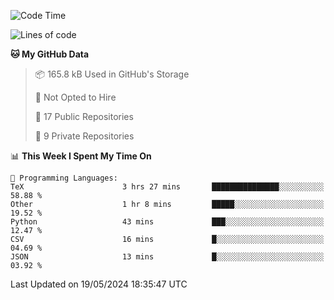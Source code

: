 <!--START_SECTION:waka-->
![Code Time](http://img.shields.io/badge/Code%20Time-911%20hrs-blue)

![Lines of code](https://img.shields.io/badge/From%20Hello%20World%20I%27ve%20Written-208.7%20thousand%20lines%20of%20code-blue)

**🐱 My GitHub Data** 

> 📦 165.8 kB Used in GitHub's Storage 
 > 
> 🚫 Not Opted to Hire
 > 
> 📜 17 Public Repositories 
 > 
> 🔑 9 Private Repositories 
 > 
📊 **This Week I Spent My Time On** 

```text
💬 Programming Languages: 
TeX                      3 hrs 27 mins       ███████████████░░░░░░░░░░   58.88 % 
Other                    1 hr 8 mins         █████░░░░░░░░░░░░░░░░░░░░   19.52 % 
Python                   43 mins             ███░░░░░░░░░░░░░░░░░░░░░░   12.47 % 
CSV                      16 mins             █░░░░░░░░░░░░░░░░░░░░░░░░   04.69 % 
JSON                     13 mins             █░░░░░░░░░░░░░░░░░░░░░░░░   03.92 % 
```


 Last Updated on 19/05/2024 18:35:47 UTC
<!--END_SECTION:waka-->
